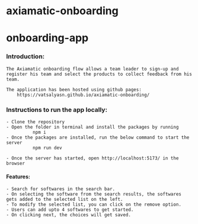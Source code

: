 # axiamatic-onboarding

# onboarding-app

### Introduction:
    The Axiamatic onboarding flow allows a team leader to sign-up and register his team and select the products to collect feedback from his team.
    
    The application has been hosted using github pages:
        https://vatsalyasn.github.io/axiamatic-onboarding/

### Instructions to run the app locally:
    - Clone the repository
    - Open the folder in terminal and install the packages by running
              npm i
    - Once the packages are installed, run the below command to start the server
              npm run dev

    - Once the server has started, open http://localhost:5173/ in the browser

#### Features:
    - Search for softwares in the search bar.
    - On selecting the software from the search results, the softwares gets added to the selected list on the left.
    - To modify the selected list, you can click on the remove option.
    - Users can add upto 4 softwares to get started.
    - On clicking next, the choices will get saved. 
